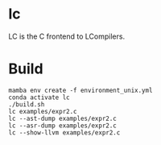 # lc

LC is the C frontend to LCompilers.

# Build

    mamba env create -f environment_unix.yml
    conda activate lc
    ./build.sh
    lc examples/expr2.c
    lc --ast-dump examples/expr2.c
    lc --asr-dump examples/expr2.c
    lc --show-llvm examples/expr2.c
